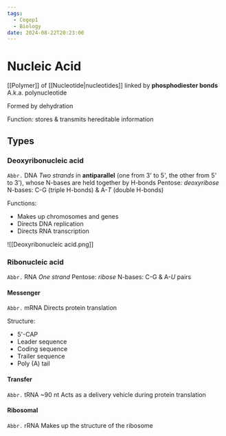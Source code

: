 ```yaml
---
tags:
  - Cegep1
  - Biology
date: 2024-08-22T20:23:00
---
```


# Nucleic Acid

[[Polymer]] of [[Nucleotide|nucleotides]] linked by **phosphodiester bonds**
A.k.a. polynucleotide

Formed by dehydration

Function: stores & transmits hereditable information

## Types

### Deoxyribonucleic acid

`Abbr.` DNA
*Two strands* in **antiparallel** (one from 3' to 5', the other from 5' to 3'), whose N-bases are held together by H-bonds
Pentose: *deoxyribose*
N-bases: C-G (triple H-bonds) & A-*T* (double H-bonds)

Functions:

- Makes up chromosomes and genes
- Directs DNA replication
- Directs RNA transcription

![[Deoxyribonucleic acid.png]]

### Ribonucleic acid

`Abbr.` RNA
*One strand*
Pentose: *ribose*
N-bases: C-G & A-*U* pairs

#### Messenger

`Abbr.` mRNA
Directs protein translation

Structure:

- 5'-CAP
- Leader sequence
- Coding sequence
- Trailer sequence
- Poly (A) tail

#### Transfer

`Abbr.` tRNA
~90 nt
Acts as a delivery vehicle during protein translation

#### Ribosomal

`Abbr.` rRNA
Makes up the structure of the ribosome